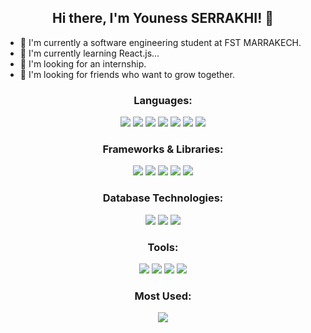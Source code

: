 <h2 align="center">Hi there, I'm Youness SERRAKHI! 👋</h2>
<p align="center">
  <ul>
  <li>🔭 I'm currently a software engineering student at FST MARRAKECH.</li>
  <li>🌱 I'm currently learning React.js...</li>
  <li>👯 I'm looking for an internship.</li>
  <li>🤔 I'm looking for friends who want to grow together.</li> 
  </ul>
</p>
<h3 align="center">Languages:</h3>

<p align="center">
  <img src="https://img.shields.io/badge/HTML5-orange?style=flat&logo=html5">
  <img src="https://img.shields.io/badge/CSS3-blue?style=flat&logo=css3">
  <img src="https://img.shields.io/badge/JavaScript-yellow?style=flat&logo=javascript">
  <img src="https://img.shields.io/badge/Java-orange?style=flat&logo=java">
  <img src="https://img.shields.io/badge/PHP-blue?style=flat&logo=php">
  <img src="https://img.shields.io/badge/C%23-purple?style=flat&logo=c-sharp">
  <img src="https://img.shields.io/badge/C-blue?style=flat&logo=c">
</p>

<h3 align="center">Frameworks & Libraries:</h3>

<p align="center">
  <img src="https://img.shields.io/badge/Laravel-orange?style=flat&logo=laravel">
  <img src="https://img.shields.io/badge/Bootstrap-purple?style=flat&logo=bootstrap">
  <img src="https://img.shields.io/badge/React-blue?style=flat&logo=react">
  <img src="https://img.shields.io/badge/Axios-green?style=flat&logo=axios">
  <img src="https://img.shields.io/badge/.NET%20Core-purple?style=flat&logo=.net">
</p>


<h3 align="center">Database Technologies:</h3>

<p align="center">
  <img src="https://img.shields.io/badge/MySQL-blue?style=flat&logo=mysql">
  <img src="https://img.shields.io/badge/Oracle%20DB-red?style=flat&logo=oracle">
  <img src="https://img.shields.io/badge/SQL%20Server-blue?style=flat&logo=microsoft-sql-server">
</p>

<h3 align="center">Tools:</h3>

<p align="center">
  <img src="https://img.shields.io/badge/Visual%20Studio%20Code-blue?style=flat&logo=visual-studio-code">
  <img src="https://img.shields.io/badge/Git-black?style=flat&logo=git">
  <img src="https://img.shields.io/badge/GitHub-black?style=flat&logo=github">
  <img src="https://img.shields.io/badge/Postman-orange?style=flat&logo=postman">
</p>
<h3 align="center">Most Used:</h3>

<p align="center">
  <img src="https://github-readme-stats.vercel.app/api/top-langs/?username=YounessSerrakhi&layout=compact&hide=css&exclude_repo=travesyHotel">
</p>
<!-- <h3 align="center">GitHub Stats:</h3>

<p align="center">
  <img src="https://github-readme-stats.vercel.app/api?username=YounessSerrakhi&show_icons=true&theme=dark#gh-dark-mode-only">
</p> -->

